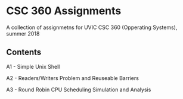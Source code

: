 # CSC 360 Assignments

A collection of assignmetns for UVIC CSC 360 (Opperating Systems), summer 2018

## Contents

A1 - Simple Unix Shell

A2 - Readers/Writers Problem and Reuseable Barriers

A3 - Round Robin CPU Scheduling Simulation and Analysis

